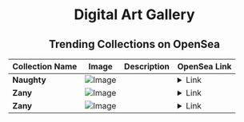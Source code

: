 <div align="center">

# Digital Art Gallery

## Trending Collections on OpenSea

| Collection Name                       | Image                                                                                     | Description                       | OpenSea Link                                                                                          |
|---------------------------------------|-------------------------------------------------------------------------------------------|-----------------------------------|--------------------------------------------------------------------------------------------------------|
| **Naughty** | ![Image](https://i.seadn.io/s/raw/files/3b5e146881265309ed6d7dbb30cef851.jpg?w=500&auto=format?w=200&auto=format) |  | <details><summary>Link</summary>[Naughty](https://opensea.io/collection/naughty-754)</details> |
| **Zany** | ![Image](https://i.seadn.io/s/raw/files/2933c7b7bd98ca589882df32d88f92d5.jpg?w=500&auto=format?w=200&auto=format) |  | <details><summary>Link</summary>[Zany](https://opensea.io/collection/zany-761)</details> |
| **Zany** | ![Image](https://i.seadn.io/s/raw/files/b59342b27eacb41a8f2050c32ff9583e.jpg?w=500&auto=format?w=200&auto=format) |  | <details><summary>Link</summary>[Zany](https://opensea.io/collection/zany-760)</details> |

</div>